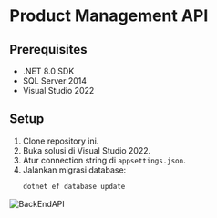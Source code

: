 # Product Management API

## Prerequisites
- .NET 8.0 SDK
- SQL Server 2014
- Visual Studio 2022

## Setup
1. Clone repository ini.
2. Buka solusi di Visual Studio 2022.
3. Atur connection string di `appsettings.json`.
4. Jalankan migrasi database:
   ```bash
   dotnet ef database update
![BackEndAPI](images/backend_api.jpg)
